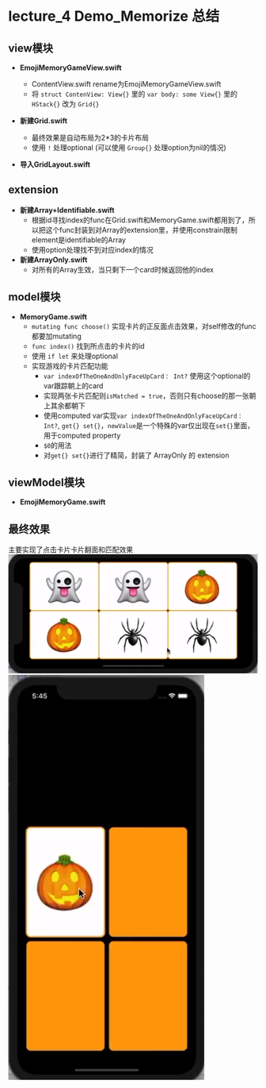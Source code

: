 # lecture_4 Demo_Memorize 总结
## view模块
- **EmojiMemoryGameView.swift**  
    - ContentView.swift rename为EmojiMemoryGameView.swift  
    - 将 `struct ContenView: View{}` 里的 `var body: some View{}` 里的 `HStack{}` 改为 `Grid{}`

- **新建Grid.swift**  
    - 最终效果是自动布局为2*3的卡片布局  
    - 使用 `!` 处理optional (可以使用 `Group{}` 处理option为nil的情况)

- **导入GridLayout.swift**

## extension
- **新建Array+Identifiable.swift**  
    - 根据id寻找index的func在Grid.swift和MemoryGame.swift都用到了，所以把这个func封装到对Array的extension里，并使用constrain限制element是identifiable的Array  
    - 使用option处理找不到对应index的情况
- **新建ArrayOnly.swift**  
    - 对所有的Array生效，当只剩下一个card时候返回他的index

## model模块
- **MemoryGame.swift**
    - `mutating func choose()` 实现卡片的正反面点击效果，对self修改的func都要加mutating  
    - `func index()` 找到所点击的卡片的id
    - 使用 `if let` 来处理optional
    * 实现游戏的卡片匹配功能
        - `var indexOfTheOneAndOnlyFaceUpCard： Int?` 使用这个optional的var跟踪朝上的card  
        - 实现两张卡片匹配则`isMatched = true`，否则只有choose的那一张朝上其余都朝下
        - 使用computed var实现`var indexOfTheOneAndOnlyFaceUpCard： Int?`, `get{} set{}`，`newValue`是一个特殊的var仅出现在`set{}`里面，用于computed property  
        - `$0`的用法
        - 对`get{} set{}`进行了精简，封装了 ArrayOnly 的 extension

## viewModel模块
- **EmojiMemoryGame.swift**  

## 最终效果
主要实现了点击卡片卡片翻面和匹配效果
![](./MyDemo_4效果图.png)
![](./MyDemo_4匹配功能.png)
